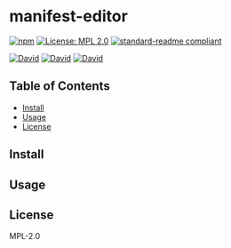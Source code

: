 # manifest-editor

[![npm](https://img.shields.io/npm/v/joyent-manifest-editor.svg?style=flat-square)](https://www.npmjs.com/package/joyent-manifest-editor)
[![License: MPL 2.0](https://img.shields.io/badge/License-MPL%202.0-brightgreen.svg?style=flat-square)](https://opensource.org/licenses/MPL-2.0)
[![standard-readme compliant](https://img.shields.io/badge/standard--readme-OK-green.svg?style=flat-square)](https://github.com/RichardLitt/standard-readme)

[![David](https://img.shields.io/david/yldio/joyent-manifest-editor.svg?style=flat-square)](https://david-dm.org/yldio/joyent-manifest-editor)
[![David](https://img.shields.io/david/dev/yldio/joyent-manifest-editor.svg?style=flat-square)](https://david-dm.org/yldio/joyent-manifest-editor?type=dev)
[![David](https://img.shields.io/david/peer/yldio/joyent-manifest-editor.svg?style=flat-square)](https://david-dm.org/yldio/joyent-manifest-editor?type=peer)

## Table of Contents

- [Install](#install)
- [Usage](#usage)
- [License](#license)

## Install

## Usage

## License

MPL-2.0
